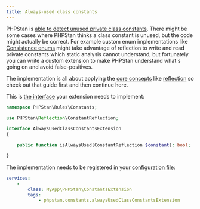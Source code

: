 ```yaml
---
title: Always-used class constants
---
```


PHPStan is [able to detect unused private class constants](/blog/detecting-unused-private-properties-methods-constants). There might be some cases where PHPStan thinks a class constant is unused, but the code might actually be correct. For example custom enum implementations like [Consistence enums](https://github.com/consistence-community/consistence/blob/66fcbc4710e3518b37f4b4e4133a6e504dc6650a/docs/Enum/enums.md) might take advantage of reflection to write and read private constants which static analysis cannot understand, but fortunately you can write a custom extension to make PHPStan understand what's going on and avoid false-positives.

The implementation is all about applying the [core concepts](/developing-extensions/core-concepts) like [reflection](/developing-extensions/reflection) so check out that guide first and then continue here.

This is [the interface](https://apiref.phpstan.org/2.0.x/PHPStan.Rules.Constants.AlwaysUsedClassConstantsExtension.html) your extension needs to implement:

```php
namespace PHPStan\Rules\Constants;

use PHPStan\Reflection\ConstantReflection;

interface AlwaysUsedClassConstantsExtension
{

	public function isAlwaysUsed(ConstantReflection $constant): bool;

}
```

The implementation needs to be registered in your [configuration file](/config-reference):

```yaml
services:
	-
		class: MyApp\PHPStan\ConstantsExtension
		tags:
			- phpstan.constants.alwaysUsedClassConstantsExtension
```
